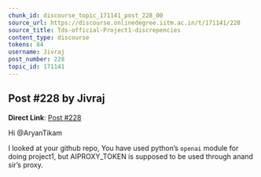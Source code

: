 ```yaml
---
chunk_id: discourse_topic_171141_post_228_00
source_url: https://discourse.onlinedegree.iitm.ac.in/t/171141/228
source_title: Tds-official-Project1-discrepencies
content_type: discourse
tokens: 84
username: Jivraj
post_number: 228
topic_id: 171141
---
```


## Post #228 by Jivraj

**Direct Link**: [Post #228](https://discourse.onlinedegree.iitm.ac.in/t/171141/228)

Hi @AryanTikam

I looked at your github repo, You have used python’s `openai` module for doing project1, but AIPROXY_TOKEN is supposed to be used through anand sir’s proxy.
